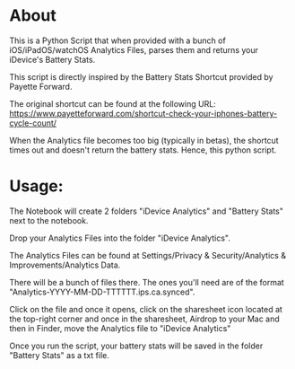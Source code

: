 # About

This is a Python Script that when provided with a bunch of iOS/iPadOS/watchOS Analytics Files, parses them and returns your iDevice's Battery Stats.

This script is directly inspired by the Battery Stats Shortcut provided by Payette Forward. 

The original shortcut can be found at the following URL:
https://www.payetteforward.com/shortcut-check-your-iphones-battery-cycle-count/

When the Analytics file becomes too big (typically in betas), the shortcut times out and doesn't return the battery stats. Hence, this python script.

# Usage:
The Notebook will create 2 folders "iDevice Analytics" and "Battery Stats" next to the notebook.

Drop your Analytics Files into the folder "iDevice Analytics".

The Analytics Files can be found at Settings/Privacy & Security/Analytics & Improvements/Analytics Data.

There will be a bunch of files there. The ones you'll need are of the format "Analytics-YYYY-MM-DD-TTTTTT.ips.ca.synced".

Click on the file and once it opens, click on the sharesheet icon located at the top-right corner and once in the sharesheet, Airdrop to your Mac and then in Finder, move the Analytics file to "iDevice Analytics"

Once you run the script, your battery stats will be saved in the folder "Battery Stats" as a txt file.
